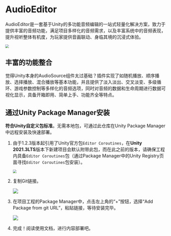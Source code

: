 # AudioEditor

AudioEditor是一套基于Unity的多功能音频编辑的一站式轻量化解决方案，致力于提供丰富的音频功能，满足项目多样化的音频需求，以及丰富系统中的音频表现，提升视听整体有机度，为玩家提供音画联动、身临其境的沉浸式体验。

<img src="E:\Git\com.lijunsen.audioeditor\Res\封面.png" style="zoom: 67%;" />



## **丰富的功能整合**

觉得Unity本身的AudioSource组件太过基础？插件实现了如随机播放、顺序播放、选择播放、混合播放等基本功能，并且提供了淡入淡出、交叉淡变、多级循环、游戏参数控制等多样化的音频选项，同时对音频的数据和生命周期进行数据可视化显示，具备开箱即用、简单上手、功能齐全等特点。



## 通过Unity Package Manager安装

**符合Unity自定义包标准**。无需本地包，可通过此仓库在Unity Package Manager中远程安装及快速部署。

1. 由于1.2.3版本起引用了Unity官方包`Editor Coroutines`，在**Unity 2021.3LTS**版本下新建项目会默认附带此包，而在此之前的版本，请确保工程内具备`Editor Coroutines`包（通过Package Manager中的Unity Registry页面寻找`Editor Coroutines`包安装）。

   <img src="E:\Git\com.lijunsen.audioeditor\QQ截图20220617145530.png" style="zoom:67%;" />

2. 复制Git链接。

   ![](E:\Git\com.lijunsen.audioeditor\QQ截图20220617154225.png)

3. 在项目工程的Package Manager中，点击左上角的“+”按钮，选择“Add Package from git URL”，粘贴链接，等待安装完毕。

   ![](E:\Git\com.lijunsen.audioeditor\QQ截图20220617154709.png)

4. 完成！阅读使用文档，进行内容部署吧。

   

